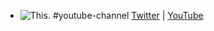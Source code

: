 - ![This.](https://yt3.googleusercontent.com/dS7sENcwjauCX8kHLZIPk1ZXmuHMbeYAhl_AGui_tUhtzpj4ekONHush3Cdgpe62icTj49nbdS8=s176-c-k-c0x00ffffff-no-rj)
  #youtube-channel
  [Twitter](https://twitter.com/noboilerplate) | [YouTube](https://www.youtube.com/@NoBoilerplate)